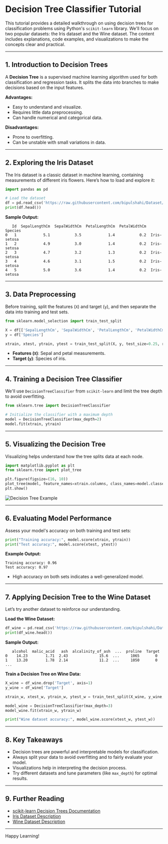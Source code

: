 # Decision Tree Classifier Tutorial

This tutorial provides a detailed walkthrough on using decision trees for classification problems using Python's `scikit-learn` library. We'll focus on two popular datasets: the Iris dataset and the Wine dataset. The content includes explanations, code examples, and visualizations to make the concepts clear and practical.

---

## 1. Introduction to Decision Trees

A **Decision Tree** is a supervised machine learning algorithm used for both classification and regression tasks. It splits the data into branches to make decisions based on the input features.

**Advantages:**
- Easy to understand and visualize.
- Requires little data preprocessing.
- Can handle numerical and categorical data.

**Disadvantages:**
- Prone to overfitting.
- Can be unstable with small variations in data.

---

## 2. Exploring the Iris Dataset

The Iris dataset is a classic dataset in machine learning, containing measurements of different iris flowers. Here’s how to load and explore it:

```python
import pandas as pd

# Load the dataset
df = pd.read_csv('https://raw.githubusercontent.com/bipulshahi/Dataset/refs/heads/main/Iris.csv')
print(df.head())
```

**Sample Output:**
```
   Id  SepalLengthCm  SepalWidthCm  PetalLengthCm  PetalWidthCm      Species
0   1            5.1           3.5            1.4           0.2  Iris-setosa
1   2            4.9           3.0            1.4           0.2  Iris-setosa
2   3            4.7           3.2            1.3           0.2  Iris-setosa
3   4            4.6           3.1            1.5           0.2  Iris-setosa
4   5            5.0           3.6            1.4           0.2  Iris-setosa
```

---

## 3. Data Preprocessing

Before training, split the features (`X`) and target (`y`), and then separate the data into training and test sets.

```python
from sklearn.model_selection import train_test_split

X = df[['SepalLengthCm', 'SepalWidthCm', 'PetalLengthCm', 'PetalWidthCm']]
y = df['Species']

xtrain, xtest, ytrain, ytest = train_test_split(X, y, test_size=0.25, random_state=42)
```

- **Features (`X`)**: Sepal and petal measurements.
- **Target (`y`)**: Species of iris.

---

## 4. Training a Decision Tree Classifier

We'll use `DecisionTreeClassifier` from `scikit-learn` and limit the tree depth to avoid overfitting.

```python
from sklearn.tree import DecisionTreeClassifier

# Initialize the classifier with a maximum depth
model = DecisionTreeClassifier(max_depth=2)
model.fit(xtrain, ytrain)
```

---

## 5. Visualizing the Decision Tree

Visualizing helps understand how the tree splits data at each node.

```python
import matplotlib.pyplot as plt
from sklearn.tree import plot_tree

plt.figure(figsize=(16, 10))
plot_tree(model, feature_names=xtrain.columns, class_names=model.classes_, filled=True)
plt.show()
```

![Decision Tree Example](https://scikit-learn.org/stable/_images/sphx_glr_plot_tree_classification_001.png)

---

## 6. Evaluating Model Performance

Assess your model's accuracy on both training and test sets:

```python
print("Training accuracy:", model.score(xtrain, ytrain))
print("Test accuracy:", model.score(xtest, ytest))
```

**Example Output:**
```
Training accuracy: 0.96
Test accuracy: 0.97
```
- High accuracy on both sets indicates a well-generalized model.

---

## 7. Applying Decision Tree to the Wine Dataset

Let’s try another dataset to reinforce our understanding.

**Load the Wine Dataset:**

```python
df_wine = pd.read_csv('https://raw.githubusercontent.com/bipulshahi/Dataset/refs/heads/main/wine.csv')
print(df_wine.head())
```

**Sample Output:**
```
   alcohol  malic_acid   ash  alcalinity_of_ash  ...  proline  Target
0    14.23        1.71  2.43              15.6  ...     1065       0
1    13.20        1.78  2.14              11.2  ...     1050       0
...
```

**Train a Decision Tree on Wine Data:**

```python
X_wine = df_wine.drop('Target', axis=1)
y_wine = df_wine['Target']

xtrain_w, xtest_w, ytrain_w, ytest_w = train_test_split(X_wine, y_wine, test_size=0.25, random_state=42)

model_wine = DecisionTreeClassifier(max_depth=3)
model_wine.fit(xtrain_w, ytrain_w)

print("Wine dataset accuracy:", model_wine.score(xtest_w, ytest_w))
```

---

## 8. Key Takeaways

- Decision trees are powerful and interpretable models for classification.
- Always split your data to avoid overfitting and to fairly evaluate your model.
- Visualizations help in interpreting the decision process.
- Try different datasets and tune parameters (like `max_depth`) for optimal results.

---

## 9. Further Reading

- [scikit-learn Decision Trees Documentation](https://scikit-learn.org/stable/modules/tree.html)
- [Iris Dataset Description](https://archive.ics.uci.edu/ml/datasets/iris)
- [Wine Dataset Description](https://archive.ics.uci.edu/ml/datasets/wine)

---

Happy Learning!
